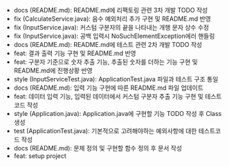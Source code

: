 - docs (README.md): README.md에 리팩토링 관련 3차 개발 TODO 작성
- fix (CalculateService.java): 음수 예외처리 추가 구현 및 README.md 반영
- fix (InputService.java): 커스텀 구분자의 끝을 나타내는 개행 문자 상수 수정
- fix (InputService.java): 공백 입력시 NoSuchElementException에러  핸들링
- docs (README.md): README.md에 테스트 관련 2차 개발 TODO 작성
- feat: 결과 출력 기능 구현 및 README.md 반영
- feat: 구분자 기준으로 숫자 추출 기능, 추출된 숫자를 더하는 기능 구현 및 README.md에 진행상황 반영
- style (InputServiceTest.java): ApplicationTest.java 파일과 테스트 구조 통일
- docs (README.md): 입력 기능 구현에 따른 README.md 파일 업데이트
- feat: 데이터 입력 기능, 입력된 데이터에서 커스텀 구분자 추출 기능 구현 및 테스트코드 작성
- style (Application.java): Application.java에 구현할 기능 TODO 작성 후 Class 생성
- test (ApplicationTest.java): 기본적으로 고려해야하는 예외사항에 대한 테스트코드 작성
- docs (README.md): 문제 정의 및 구현할 함수 정의 후 문서 작성
- feat: setup project

